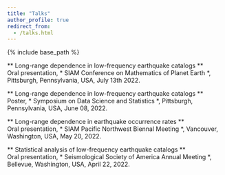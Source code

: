 ```yaml
---
title: "Talks"
author_profile: true
redirect_from:
  - /talks.html
---
```


{% include base_path %}

<!-- Leave two spaces at the end -->

** Long-range dependence in low-frequency earthquake catalogs **  
Oral presentation, * SIAM Conference on Mathematics of Planet Earth *, Pittsburgh, Pennsylvania, USA, July 13th 2022.  

** Long-range dependence in low-frequency earthquake catalogs **  
Poster, * Symposium on Data Science and Statistics *, Pittsburgh, Pennsylvania, USA, June 08, 2022.  

** Long-range dependence in earthquake occurrence rates **  
Oral presentation, * SIAM Pacific Northwest Biennal Meeting *, Vancouver, Washington, USA, May 20, 2022.  

** Statistical analysis of low-frequency earthquake catalogs **  
Oral presentation, * Seismological Society of America Annual Meeting *, Bellevue, Washington, USA, April 22, 2022.  

